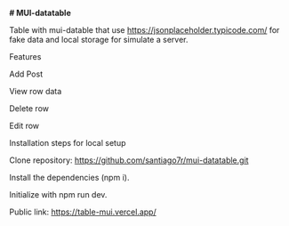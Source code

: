 **# MUI-datatable**

Table with mui-datable that use https://jsonplaceholder.typicode.com/ for fake data and local storage for simulate a server.

Features

Add Post

View row data

Delete row

Edit row

Installation steps for local setup

Clone repository: https://github.com/santiago7r/mui-datatable.git

Install the dependencies (npm i).

Initialize with npm run dev.

Public link: https://table-mui.vercel.app/